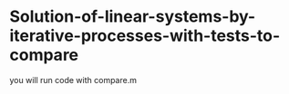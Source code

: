 # Solution-of-linear-systems-by-iterative-processes-with-tests-to-compare

you will run code with compare.m 
